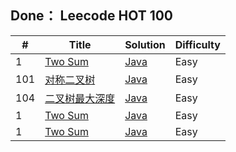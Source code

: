 ## Done： Leecode HOT 100
| #   | Title                                                 | Solution | Difficulty |
|-----|-------------------------------------------------------|----------|----------------------|
| 1   | [Two Sum](https://leetcode.cn/problems/two-sum/)      | [Java]() | Easy               |
| 101 | [对称二叉树](https://leetcode.cn/problems/symmetric-tree/) | [Java]() | Easy               |
| 104 | [二叉树最大深度](https://leetcode.cn/problems/maximum-depth-of-binary-tree/)      | [Java]() | Easy               |
| 1   | [Two Sum](https://leetcode.cn/problems/two-sum/)      | [Java]() | Easy               |
| 1   | [Two Sum](https://leetcode.cn/problems/two-sum/)      | [Java]() | Easy               |

